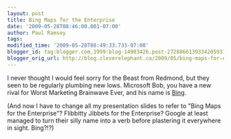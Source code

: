 ```yaml
---
layout: post
title: Bing Maps for the Enterprise
date: '2009-05-28T08:46:00.001-07:00'
author: Paul Ramsey
tags: 
modified_time: '2009-05-28T08:49:33.733-07:00'
blogger_id: tag:blogger.com,1999:blog-14903426.post-2728866139334205931
blogger_orig_url: http://blog.cleverelephant.ca/2009/05/bing-maps-for-enterprise.html
---
```


I never thought I would feel sorry for the Beast from Redmond, but they seen to be regularly plumbing new lows. Microsoft Bob, you have a new rival for Worst Marketing Brainwave Ever, and his name is [Bing](http://d7.allthingsd.com/20090528/microsoft-bing-the-full-press-release/).

(And now I have to change all my presentation slides to refer to "Bing Maps for the Enterprise"? Flibbitty Jibbets for the Enterprise? Google at least managed to turn their silly name into a verb before plastering it everywhere in sight. Bing?!?)

